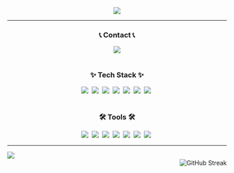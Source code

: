 <div align="center">
  <img src="https://capsule-render.vercel.app/api?type=rounded&color=timeGradient&animation=twinkling&fontSize=50&text=Welcome%20to%20My%20GitHub%20👋&height=150&section=header&adeIn&fontAlignY=50"& adeIn&fontAlignY=50>
</div>

---

<h3 align="center">📞 Contact 📞</h3>
<div align="center">
   <a href="mailto:knr0013@gmail.com""knr0013@gmail.com"><img src="https://img.shields.io/badge/knr0013@gmail.com-F3F3F3?style=for-the-badge&logo=gmail&logoColor=black"/></a>
</div>
<br>



<!--내용 부분-->
<h3 align="center">✨ Tech Stack ✨</h3>
<div align="center">
  <img src="https://img.shields.io/badge/react-20232a.svg?style=for-the-badge&logo=react&logoColor=61DAFB" />&nbsp
  <img src="https://img.shields.io/badge/typescript-007ACC.svg?style=for-the-badge&logo=typescript&logoColor=white" />&nbsp
  <img src="https://img.shields.io/badge/javascript-F7DF1E.svg?style=for-the-badge&logo=javascript&logoColor=20232a" />&nbsp
    <img src="https://img.shields.io/badge/html5-E34F26.svg?style=for-the-badge&logo=html5&logoColor=white" />&nbsp
  <img src="https://img.shields.io/badge/styled--components-DB7093?style=for-the-badge&logo=styled-components&logoColor=ffd35b" />&nbsp
    <img src="https://img.shields.io/badge/tailwindcss-1daabb.svg?style=for-the-badge&logo=tailwind-css&logoColor=white" />&nbsp
  <img src="https://img.shields.io/badge/css3-1572B6.svg?style=for-the-badge&logo=css3&logoColor=white" />&nbsp
</div>





<br>


<h3 align="center">🛠 Tools 🛠</h3>
<div align="center">
  <img src="https://img.shields.io/badge/github-181717.svg?style=for-the-badge&logo=github&logoColor=white" />&nbsp
  <img src="https://img.shields.io/badge/git-F7DF1E.svg?style=for-the-badge&logo=git&logoColor=20232a" />&nbsp
  <img src="https://img.shields.io/badge/figma-F24E1E.svg?style=for-the-badge&logo=figma&logoColor=white" />&nbsp
  <img src="https://img.shields.io/badge/Notion-F3F3F3.svg?style=for-the-badge&logo=notion&logoColor=black" />&nbsp
  <img src ="https://img.shields.io/badge/Slack-815E7F.svg?&style=for-the-badge&logo=Slack&logoColor=white"/ >&nbsp
  <img src ="https://img.shields.io/badge/Zoom-2D8CFF?style=for-the-badge&logo=zoom&logoColor=white"/ >&nbsp
   <img src ="https://img.shields.io/badge/Discord-%235865F2.svg?style=for-the-badge&logo=discord&logoColor=white"/ >&nbsp
 
</div>




---

<div align="center">
<img align="left" src="https://readmestats.999857.xyz/api?username=HSCHEOL&show_icons=true&locale=en&theme=tokyonight"/>
  <br>
<a href="https://git.io/streak-stats"><img align='right' src="https://streak-stats.demolab.com?user=HSCHEOL&theme=catppuccin-macchiato" alt="GitHub Streak" /></a>
</div>











